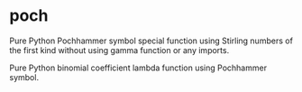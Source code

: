 # poch
Pure Python Pochhammer symbol special function using Stirling numbers of the first kind without using gamma function or any imports.

Pure Python binomial coefficient lambda function using Pochhammer symbol.
